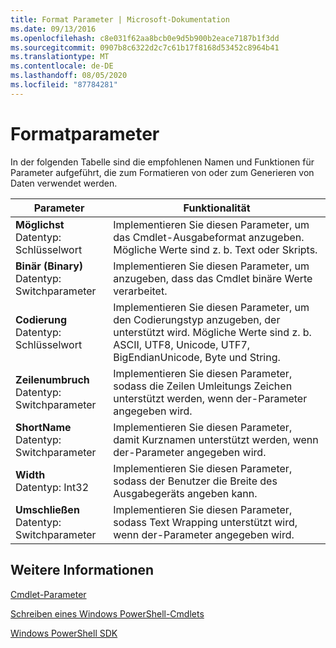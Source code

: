 ```yaml
---
title: Format Parameter | Microsoft-Dokumentation
ms.date: 09/13/2016
ms.openlocfilehash: c8e031f62aa8bcb0e9d5b900b2eace7187b1f3dd
ms.sourcegitcommit: 0907b8c6322d2c7c61b17f8168d53452c8964b41
ms.translationtype: MT
ms.contentlocale: de-DE
ms.lasthandoff: 08/05/2020
ms.locfileid: "87784281"
---
```

# <a name="format-parameters"></a>Formatparameter

In der folgenden Tabelle sind die empfohlenen Namen und Funktionen für Parameter aufgeführt, die zum Formatieren von oder zum Generieren von Daten verwendet werden.

|Parameter|Funktionalität|
|---|---|
|**Möglichst**<br>Datentyp: Schlüsselwort|Implementieren Sie diesen Parameter, um das Cmdlet-Ausgabeformat anzugeben. Mögliche Werte sind z. b. Text oder Skripts.|
|**Binär (Binary)**<br>Datentyp: Switchparameter|Implementieren Sie diesen Parameter, um anzugeben, dass das Cmdlet binäre Werte verarbeitet.|
|**Codierung**<br>Datentyp: Schlüsselwort|Implementieren Sie diesen Parameter, um den Codierungstyp anzugeben, der unterstützt wird. Mögliche Werte sind z. b. ASCII, UTF8, Unicode, UTF7, BigEndianUnicode, Byte und String.|
|**Zeilenumbruch**<br>Datentyp: Switchparameter|Implementieren Sie diesen Parameter, sodass die Zeilen Umleitungs Zeichen unterstützt werden, wenn der-Parameter angegeben wird.|
|**ShortName**<br>Datentyp: Switchparameter|Implementieren Sie diesen Parameter, damit Kurznamen unterstützt werden, wenn der-Parameter angegeben wird.|
|**Width**<br>Datentyp: Int32|Implementieren Sie diesen Parameter, sodass der Benutzer die Breite des Ausgabegeräts angeben kann.|
|**Umschließen**<br>Datentyp: Switchparameter|Implementieren Sie diesen Parameter, sodass Text Wrapping unterstützt wird, wenn der-Parameter angegeben wird.|
## <a name="see-also"></a>Weitere Informationen

[Cmdlet-Parameter](./cmdlet-parameters.md)

[Schreiben eines Windows PowerShell-Cmdlets](./writing-a-windows-powershell-cmdlet.md)

[Windows PowerShell SDK](../windows-powershell-reference.md)
